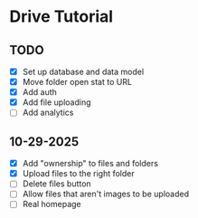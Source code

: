 # Drive Tutorial

## TODO

- [x] Set up database and data model
- [x] Move folder open stat to URL
- [x] Add auth
- [x] Add file uploading
- [ ] Add analytics

## 10-29-2025

- [x] Add "ownership" to files and folders
- [x] Upload files to the right folder
- [ ] Delete files button
- [ ] Allow files that aren't images to be uploaded
- [ ] Real homepage
